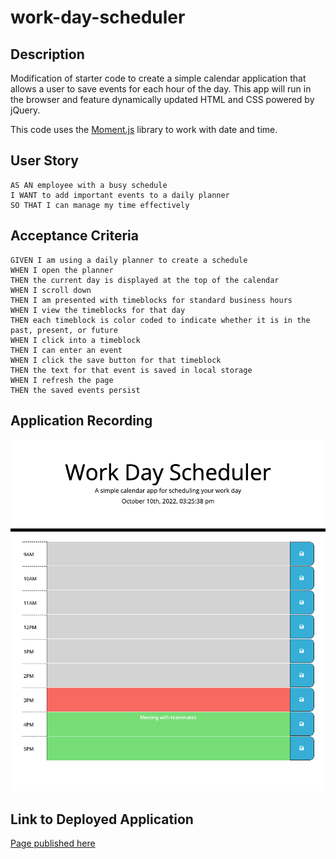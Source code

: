# work-day-scheduler

## Description

Modification of starter code to create a simple calendar application that allows a user to save events for each hour of the day. This app will run in the browser and feature dynamically updated HTML and CSS powered by jQuery.

This code uses the [Moment.js](https://momentjs.com/) library to work with date and time.

## User Story

```
AS AN employee with a busy schedule
I WANT to add important events to a daily planner
SO THAT I can manage my time effectively
```

## Acceptance Criteria

```
GIVEN I am using a daily planner to create a schedule
WHEN I open the planner
THEN the current day is displayed at the top of the calendar
WHEN I scroll down
THEN I am presented with timeblocks for standard business hours
WHEN I view the timeblocks for that day
THEN each timeblock is color coded to indicate whether it is in the past, present, or future
WHEN I click into a timeblock
THEN I can enter an event
WHEN I click the save button for that timeblock
THEN the text for that event is saved in local storage
WHEN I refresh the page
THEN the saved events persist
```

## Application Recording

![orduno-work-day-scheduler-recording](/assets/images/jesus-orduno_work-day-scheduler_screenshot.png)

## Link to Deployed Application

[Page published here](https://jesus-orduno.github.io/work-day-scheduler/)
